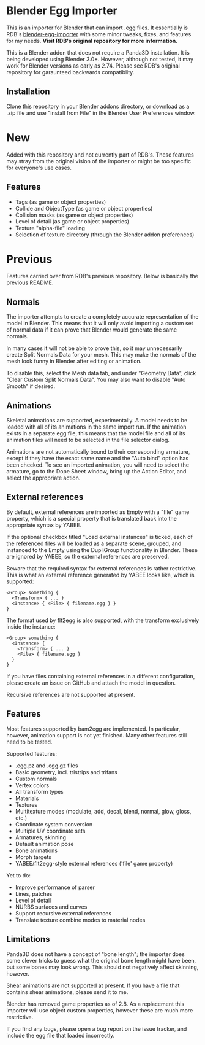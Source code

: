 # Blender Egg Importer

This is an importer for Blender that can import .egg files. It essentially is
RDB's [blender-egg-importer](https://github.com/rdb/blender-egg-importer) with
some minor tweaks, fixes, and features for my needs. **Visit RDB's original
repository for more information.**

This is a Blender addon that does not require a Panda3D installation. It
is being developed using Blender 3.0+. However, although not tested, it 
may work for Blender versions as early as 2.74. Please see RDB's original
repository for garaunteed backwards compatiblity.

## Installation

Clone this repository in your Blender addons directory, or download as a .zip
file and use "Install from File" in the Blender User Preferences window.

# New
Added with this repository and not currently part of RDB's. These features may
stray from the original vision of the importer or might be too specific for
everyone's use cases.

## Features

- Tags (as game or object properties)
- Collide and ObjectType (as game or object properties)
- Collision masks (as game or object properties)
- Level of detail (as game or object properties)
- Texture "alpha-file" loading
- Selection of texture directory (through the Blender addon preferences)

# Previous
Features carried over from RDB's previous repository. Below is basically
the previous README.

## Normals

The importer attempts to create a completely accurate representation of the
model in Blender.  This means that it will only avoid importing a custom set
of normal data if it can prove that Blender would generate the same normals.

In many cases it will not be able to prove this, so it may unnecessarily
create Split Normals Data for your mesh.  This may make the normals of the
mesh look funny in Blender after editing or animation.

To disable this, select the Mesh data tab, and under "Geometry Data", click
"Clear Custom Split Normals Data".  You may also want to disable "Auto Smooth"
if desired.

## Animations

Skeletal animations are supported, experimentally.  A model needs to be loaded
with all of its animations in the same import run.  If the animation exists in
a separate egg file, this means that the model file and all of its animation
files will need to be selected in the file selector dialog.

Animations are not automatically bound to their corresponding armature, except
if they have the exact same name and the "Auto bind" option has been checked.
To see an imported animation, you will need to select the armature, go to the
Dope Sheet window, bring up the Action Editor, and select the appropriate
action.

## External references

By default, external references are imported as Empty with a "file" game
property, which is a special property that is translated back into the
appropriate syntax by YABEE.

If the optional checkbox titled "Load external instances" is ticked, each of
the referenced files will be loaded as a separate scene, grouped, and
instanced to the Empty using the DupliGroup functionality in Blender.  These
are ignored by YABEE, so the external references are preserved.

Beware that the required syntax for external references is rather restrictive.
This is what an external reference generated by YABEE looks like, which is
supported:

```
<Group> something {
  <Transform> { ... }
  <Instance> { <File> { filename.egg } }
}
```

The format used by flt2egg is also supported, with the transform exclusively
inside the instance:

```
<Group> something {
  <Instance> {
    <Transform> { ... }
    <File> { filename.egg }
  }
}
```

If you have files containing external references in a different configuration,
please create an issue on GitHub and attach the model in question.

Recursive references are not supported at present.

## Features

Most features supported by bam2egg are implemented.  In particular, however,
animation support is not yet finished.  Many other features still need to be
tested.

Supported features:
- .egg.pz and .egg.gz files
- Basic geometry, incl. tristrips and trifans
- Custom normals
- Vertex colors
- All transform types
- Materials
- Textures
- Multitexture modes (modulate, add, decal, blend, normal, glow, gloss, etc.)
- Coordinate system conversion
- Multiple UV coordinate sets
- Armatures, skinning
- Default animation pose
- Bone animations
- Morph targets
- YABEE/flt2egg-style external references ('file' game property)

Yet to do:
- Improve performance of parser
- Lines, patches
- Level of detail
- NURBS surfaces and curves
- Support recursive external references
- Translate texture combine modes to material nodes

## Limitations

Panda3D does not have a concept of "bone length"; the importer does some
clever tricks to guess what the original bone length might have been, but some
bones may look wrong.  This should not negatively affect skinning, however.

Shear animations are not supported at present.  If you have a file that
contains shear animations, please send it to me.

Blender has removed game properties as of 2.8. As a replacement this importer
will use object custom properties, however these are much more restrictive.

If you find any bugs, please open a bug report on the issue tracker, and
include the egg file that loaded incorrectly.
